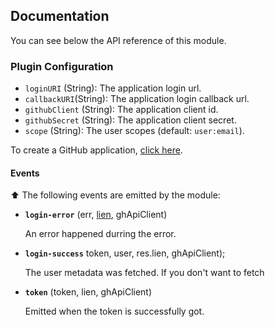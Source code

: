 ## Documentation

You can see below the API reference of this module.

### Plugin Configuration

 - `loginURI` (String): The application login url.
 - `callbackURI`(String): The application login callback url.
 - `githubClient` (String): The application client id.
 - `githubSecret` (String): The application client secret.
 - `scope` (String): The user scopes (default: `user:email`).

 To create a GitHub application, [click here](https://github.com/settings/applications/new).

#### Events

:arrow_up: The following events are emitted by the module:

 - **`login-error`** (err, [lien](https://github.com/LienJS/Lien), ghApiClient)

   An error happened durring the error.

 - **`login-success`** token, user, res.lien, ghApiClient);

    The user metadata was fetched. If you don't want to fetch

 - **`token`** (token, lien, ghApiClient)

    Emitted when the token is successfully got.

